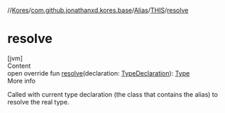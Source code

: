 //[Kores](../../../index.md)/[com.github.jonathanxd.kores.base](../../index.md)/[Alias](../index.md)/[THIS](index.md)/[resolve](resolve.md)



# resolve  
[jvm]  
Content  
open override fun [resolve](resolve.md)(declaration: [TypeDeclaration](../../-type-declaration/index.md)): [Type](https://docs.oracle.com/javase/8/docs/api/java/lang/reflect/Type.html)  
More info  


Called with current type declaration (the class that contains the alias) to resolve the real type.

  



